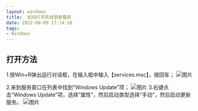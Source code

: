 ```yaml
---
layout: windows
title:  如何打开系统更新服务
date: 2022-08-09 17:14:18
tags:
- Windows
---
```


## 打开方法
1.按Win+R弹出运行对话框，在输入框中输入【services.msc】，按回车；
![图片](http://www.ldlv.cn/images/windows_update_1.png)
<!--more-->
2.来到服务窗口在列表中找到“Windows Update”项；
![图片](http://www.ldlv.cn/images/windows_update_2.png)
3.右键点击“Windows Update”项，选择“属性”，然后启动类型选择“手动”，然后启动更新服务。
![图片](http://www.ldlv.cn/images/windows_update_3.png)
